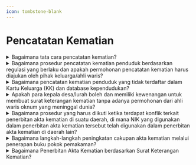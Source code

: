 ```yaml
---
icon: tombstone-blank
---
```


# Pencatatan Kematian

<details>

<summary>Bagaimana tata cara pencatatan kematian?</summary>

Berdasarkan ketentuan Pasal 45 Peraturan Presiden Nomor 96 Tahun 2018, pencatatan kematian di wilayah NKRI harus memenuhi persyaratan:\
a. Fotokopi surat kematian, yang dapat berupa:

1. Surat kematian dari dokter atau kepala desa/lurah.
2. Surat keterangan kepolisian bagi kematian seseorang yang tidak jelas identitasnya.
3. Salinan penetapan pengadilan bagi seseorang yang tidak jelas keberadaannya karena hilang atau mati tetapi tidak ditemukan jenazahnya.
4. Surat pernyataan kematian dari maskapai penerbangan bagi seseorang yang tidak jelas keberadaannya karena hilang atau mati tetapi tidak ditemukan jenazahnya sesuai dengan ketentuan peraturan perundang-undangan.
5. Surat keterangan kematian dari Perwakilan Republik Indonesia bagi penduduk yang kematiannya terjadi di luar wilayah Negara Kesatuan Republik Indonesia.

b. Fotokopi Dokumen Perjalanan Republik Indonesia bagi WNI bukan penduduk atau fotokopi Dokumen Perjalanan Republik Indonesia bagi orang asing; dan\
c. Fotokopi KK/KTP yang meninggal dunia.

Tata Cara:\
a. WNI mengisi Formulir Pelaporan Pencatatan Sipil di dalam Wilayah NKRI (F-2.01) dan melampirkan persyaratan;\
b. OA mengisi Formulir Pelaporan Pencatatan Sipil di dalam Wilayah NKRI (F-2.01);\
c. Untuk pelayanan secara offline/tatap muka, persyaratan surat kematian yang diserahkan berupa fotokopi bukan asli (asli hanya diperlihatkan);\
d. Dinas tidak menarik surat kematian asli;\
e. WNI melampirkan fotokopi KK untuk verifikasi data yang tercantum dalam Formulir Pelaporan Pencatatan Sipil di dalam Wilayah NKRI (F-2.01);\
f. Untuk pelayanan online/daring, persyaratan yang discan/ difoto untuk diunggah harus aslinya;\
g. WNI dan OA tidak perlu melampirkan fotokopi KTP-el saksi, karena identitasnya sudah tercantum dalam Formulir Pelaporan Pencatatan Sipil di dalam Wilayah NKRI (F-2.01);\
h. OA menyerahkan fotokopi Dokumen Perjalanan atau fotokopi ITAS/SKTT atau fotokopi ITAP/KTPel;\
i. WNI bukan penduduk menyerahkan fotokopi dokumen perjalanan RI yang meninggal dunia;\
j. Pencatatan Kematian dilaporkan tidak hanya oleh anak atau ahli waris tetapi dapat juga dilaporkan oleh keluarga lainnya, termasuk ketua RT;\
k. Dalam hal subjek akta tidak tercantum dalam KK dan database kependudukan, kutipan akta kematian diterbitkan tanpa NIK; dan\
l. Dinas menerbitkan kutipan akta kematian.

**Sumber rujukan:**

* Pasal 44 Undang-Undang Nomor 24 Tahun 2013 tentang Perubahan atas Undang-Undang Nomor 23 Tahun 2006 tentang Administrasi Kependudukan. ([link](https://peraturan.go.id/id/uu-no-24-tahun-2013))
* Pasal 45 Peraturan Presiden Nomor 96 Tahun 2018 tentang Persyaratan dan Tata Cara Pendaftaran Penduduk dan Pencatatan Sipil. ([link](https://peraturan.go.id/id/perpres-no-96-tahun-2018))
* Peraturan Menteri Dalam Negeri Nomor 109 Tahun 2019 tentang Formulir dan Buku Yang Digunakan Dalam Administrasi Kependudukan. ([link](https://peraturan.go.id/id/permendagri-no-109-tahun-2019))
* Surat Dirjen Dukcapil yang ditujukan kepada Kepala Dinas Dukcapil di Seluruh Indonesia Nomor 470/13287/Dukcapil tanggal 28 September 2021 hal Jenis Layanan, Persyaratan dan Penjelasan Pendaftaran Penduduk dan Pencatatan Sipil.

{% hint style="success" %}
Dibuat:  23 Juni 2025 10:00 WIB | Perubahan terakhir: 23 Juni 2025 10:00 WIB
{% endhint %}

</details>



<details>

<summary>Bagaimana prosedur pencatatan kematian penduduk berdasarkan regulasi yang berlaku dan apakah permohonan pencatatan kematian harus diajukan oleh pihak keluarga/ahli waris?</summary>

Berdasarkan Pasal 44 Undang-Undang Nomor 24 Tahun 2013, setiap kematian harus dilaporkan oleh ketua rukun tetangga atau nama lainnya di domisili penduduk kepada Instansi Pelaksana paling lambat 30 (tiga puluh) hari sejak tanggal kematian. Hal ini dilakukan untuk diterbitkan akta kematiannya.

Mengacu pada Pasal 45 ayat (2) huruf a Peraturan Presiden Nomor 96 Tahun 2018, pencatatan kematian di wilayah NKRI harus memenuhi persyaratan fotokopi surat kematian dari dokter atau kepala desa/lurah atau yang disebut nama lain.&#x20;

Sehingga dalam hal ini dapat dimaksudkan pula:\
a. Permohonan pencatatan kematian tidak hanya dapat diajukan oleh pihak keluarga/ahli waris, tetapi juga dapat dilakukan oleh ketua rukun tetangga/nama lainnya atau orang lain.\
b. Kepala desa/lurah memiliki kewenangan untuk menerbitkan surat keterangan kematian berdasarkan permohonan dari ketua rukun tetangga/nama lainnya atau orang lain.\
c. Pencatatan kematian dilakukan dengan tata cara pemohon mengisi formulir pelaporan (F-2.01) dan melampirkan persyaratan yang telah ditetapkan, termasuk fotokopi surat kematian dari dokter atau kepala desa/lurah.

**Sumber rujukan:**

* Undang-Undang Nomor 24 Tahun 2013; ([link](https://peraturan.go.id/id/uu-no-24-tahun-2013))

- Peraturan Presiden Nomor 96 Tahun 2018; ([link](https://peraturan.go.id/id/perpres-no-96-tahun-2018))
- Surat Dirjen Dukcapil Nomor 400.8.2.6/11187/DUKCAPIL tgl 27 Juli 2023 kepada Kepala Dinas Dukcapil Provinsi Sulawesi Barat tentang Akta Kematian

{% hint style="success" %}
Dibuat:  23 Juni 2025 10:00 WIB | Perubahan terakhir: 23 Juni 2025 10:00 WIB
{% endhint %}

</details>



<details>

<summary>Bagaimana pencatatan kematian penduduk yang tidak terdaftar dalam Kartu Keluarga (KK) dan database kependudukan?</summary>

Berdasarkan ketentuan Pasal 65 Peraturan Menteri Dalam Negeri Nomor 108 Tahun 2019,\
pencatatan kematian penduduk yang tidak terdaftar dalam KK dan database kependudukan dilakukan melalui penetapan pengadilan.

Pencatatan kematian penduduk yang tidak terdaftar dalam KK dan database kependudukan dapat juga dilakukan tanpa melalui penetapan pengadilan, dengan adanya dokumen pendukung, misalnya buku nikah/akta perkawinan, KK/KTP lama, ijazah, dokumen perjalanan RI (paspor) dan dikuatkan dengan surat kematian dari kepala desa/lurah serta pemohon membuat Surat Pernyataan Tanggung Jawab Mutlak (SPTJM) dengan 2 (dua) orang saksi.

**Surat rujukan:**

* Pasal 65 Peraturan Menteri Dalam Negeri Nomor 108 Tahun 2019 tentang Peraturan Pelaksanaan Peraturan Presiden Nomor 96 Tahun 2018 tentang Persyaratan dan Tata Cara Pendaftaran Penduduk dan Pencatatan Sipil. ([link](https://peraturan.go.id/id/permendagri-no-108-tahun-2019))
* Surat Dirjen Dukcapil No. 472.12/5166/Dukcapil tgl 31 Mei 2020 kpd Kadis Dukcapil Kab. Gunung Kidul.
* Surat Dirjen Dukcapil No. 400.8.2.2/166/Dukcapil tgl 5 Januari 2024 kpd Sdr. Suparmin di Kab. Ngawi.

{% hint style="success" %}
Dibuat:  23 Juni 2025 10:00 WIB | Perubahan terakhir: 23 Juni 2025 10:00 WIB
{% endhint %}

</details>



<details>

<summary>Apakah para kepala desa/lurah boleh dan memiliki kewenangan untuk membuat surat keterangan kematian tanpa adanya permohonan dari ahli waris oknum yang meninggal dunia?</summary>

1. Berdasarkan Pasal 44 Undang-Undang Nomor 24 Tahun 2013, yang intinya diatur bahwa setiap kematian wajib dilaporkan oleh ketua rukun tetangga atau nama lainnya di domisili penduduk kepada Instansi Pelaksana paling lambat 30 (tiga puluh) hari sejak tanggal kematian untuk diterbitkan akta kematiannya.
2. Merujuk Pasal 45 ayat (2) huruf a Peraturan Presiden Nomor 96 Tahun 2018 diatur bahwa   \
   pencatatan kematian di wilayah NKRI harus memenuhi persyaratan fotokopi surat kematian dari dokter atau kepala desa/lurah atau yang disebut nama lain.
3. Memperhatikan ketentuan sebagaimana dimaksud diatas, maka:   \
   a. Permohonan Pencatatan kematian tidak harus oleh pihak keluarga/ahli waris tetapi juga dapat dilakukanoleh ketua rukun tetangga/nama lainnya atau orang lain.   \
   b. Kepala desa/lurah dapat menerbitkan surat keterangan kematian berdasarkan   \
   permohonan dari ketua rukun tetangga/nama lainnya atau orang lain.   \
   c. Pencatatan kematian dilakukan dengan tata cara pemohon mengisi Formulir Pelaporan   \
   Pencatatan Sipil di dalam Wilayah NKRI (F-2.01) dan melampirkan persyaratan.\
   \
   **Sumber rujukan:**

* Pasal 44 Undang-Undang Nomor 24 Tahun 2013 tentang Perubahan atas Undang-Undang Nomor 23 Tahun 2006 tentang Administrasi Kependudukan.
* Pasal 45 ayat (2) huruf a Peraturan Presiden Nomor 96 Tahun 2018 tentang Persyaratan dan Tata Cara Pendaftaran Penduduk dan Pencatatan Sipil.
* Peraturan Menteri Dalam Negeri Nomor 109 Tahun 2019 tentang Formulir dan Buku Yang Digunakan Dalam Administrasi Kependudukan.

{% hint style="success" %}
Dibuat:  23 Juni 2025 10:00 WIB | Perubahan terakhir: 23 Juni 2025 10:00 WIB
{% endhint %}

</details>



<details>

<summary>Bagaimana prosedur yang harus diikuti ketika terdapat konflik terkait penerbitan akta kematian di suatu daerah, di mana NIK yang digunakan dalam penerbitan akta kematian tersebut telah digunakan dalam penerbitan akta kematian di daerah lain?</summary>

Berdasarkan Pasal 33 Peraturan Pemerintah Nomor 40 Tahun 2019 diatur bahwa jika Nomor Induk Kependudukan (NIK) yang tercantum pada Kartu Tanda Penduduk elektronik (KTP-el) berbeda dengan NIK yang tercantum pada dokumen kependudukan dan/atau dokumen identitas lainnya yang diterbitkan oleh kementerian/lembaga atau badan hukum Indonesia, maka yang berlaku adalah NIK yang tercantum pada KTP-el. Dalam hal ini, langkah-langkah yang dapat diambil adalah:\
a. Mengecek database kependudukan untuk memverifikasi NIK yang bersangkutan. Jika NIK\
tersebut terdaftar atas nama seseorang (misalnya, "a.n. Susana Widjaja") dan memiliki\
KTP-el sebagai penduduk di suatu daerah (misalnya, "Kota Malang").\
b. Penerbitan akta kematian atas nama "a.n. Susana Widjaja" dengan NIK tersebut dapat\
dilakukan melalui Sistem Informasi Administrasi Kependudukan (SIAK) oleh Disdukcapil di daerah tersebut (dalam contoh ini, "Kota Malang").\
c. Meminta kepada Kepala Disdukcapil di daerah yang bersangkutan (misalnya, "Kota Malang") untuk mengirim surat kepada Kepala Disdukcapil di daerah lain yang telah menerbitkan akta kematian dengan NIK yang sama (misalnya, "Kota Surabaya") untuk membatalkan akta kematian yang digunakan NIK tersebut.\
d. Setelah pembatalan akta kematian dilakukan, akta kematian yang sah dapat diterbitkan kembali melalui SIAK tanpa NIK. Jika ada kendala teknis dalam proses penerbitan akta kematian, disarankan untuk menugaskan ADB Disdukcapil di daerah yang bersangkutan (misalnya, "Kota Malang") untuk berkonsultasi dengan tim teknis SIAK di Direktorat Jenderal Kependudukan dan Pencatatan Sipil.&#x20;\
Prosedur ini dapat diikuti untuk menyelesaikan konflik terkait penerbitan akta kematian dengan NIK yang telah digunakan dalam penerbitan akta kematian di daerah lain. \
\
**Sumber rujukan:**

* Pasal 33 Peraturan Pemerintah Nomor 40 Tahun 2019 tentang Pelaksanaan Undang-Undang No 23 Tahun 2006 tentang Administrasi Kependudukan Sebagaimana Telah Diubah Dengan UndangUndang No 24 Tahun 2013 tentang Perubahan Atas Undang-Undang No 23 Tahun 2006 tentang Administrasi Kependudukan.
* Surat Dirjen Dukcapil No. 472.2/10440/DUKCAPIL tanggal 28 Juni 2022 kpd Kadis Dukcapil Kota Malang.

{% hint style="success" %}
Dibuat:  23 Juni 2025 10:00 WIB | Perubahan terakhir: 23 Juni 2025 10:00 WIB
{% endhint %}

</details>



<details>

<summary>Bagaimana langkah-langkah peningkatan cakupan akta kematian melalui penerapan buku pokok pemakaman?</summary>

Langkah-langkah yang dilakukan sebagai berikut:\
a. Kepala Disdukcapil Kabupaten/Kota untuk:

1. Segera membuat Buku Pokok Pemakaman (sesuai format terlampir) dan disampaikan   \
   kepada seluruh petugas pemakaman;
2. Membuat Pelaporan Kematian di desa/kelurahan (sesuai format terlampir) untuk disampaikan kepada seluruh aparat RT/RW dan desa/kelurahan;
3. Buku Pokok Pemakaman dan Pelaporan Kematian di desa/kelurahan yang telah diisi   \
   oleh petugas pemakaman atau aparat RT/RW dan desa/ kelurahan, disampaikan   \
   kepada Disdukcapil untuk diterbitkan akta kematian, perubahan KK dan perubahan   \
   KTP-el bagi yang statusnya kawin.&#x20;

b. Kabopaten/Kota yang sudah menerapkan Pelaporan Kematian di desa/kelurahan, dianggap juga sudah menerapkan Buku Pokok Pemakaman. Penerapan Buku Pokok\
Pemakaman dan Pelaporan Kematian tersebut, dimaksud agar setiap kematian penduduk dapat terlaporkan untuk diterbitkan akta kematiannya dan meningkatkan akurasi basis data\
kependudukan.

c. Kepala Unit Kerja/Dinas yang Membidangi Kependudukan dan Pencatatan Sipil Provinsi\
untuk:

1. Melakukan langkah proaktif untuk mendorong percepatan penerapan Buku Pokok Pemakaman dan Pelaporan Kematian di desa/kelurahan serta peningkatan pencatatan kematian di masing-masing kabupaten/kota;
2. Melaporkan penerapan Buku Pokok Pemakaman dan Pelaporan Kematian di desa/kelurahan serta cakupan akta kematian di masing-masing kabupaten/kota kepada   \
   Dirjen Dukcapil paling lambat setiap tanggal 5 (lima) ke email subditlahmat@gmail.com   \
   dan melakukan konfirmasi kepada Penanggung Jawab Provinsi masing-masing.   &#x20;\
   \
   **Sumber rujukan:**   \
   Surat Dirjen Dukcapil yang ditujukan kepada Kepala Dinas Dukcapil di seluruh Indonesia   \
   Nomor 472.12/1242/DUKCAPIL tanggal 17 Januari 2022 hal Percepatan Penerapan Buku Pokok Pemakaman.

{% hint style="success" %}
Dibuat:  23 Juni 2025 10:00 WIB | Perubahan terakhir: 23 Juni 2025 10:00 WIB
{% endhint %}

</details>



<details>

<summary>Bagaimana Penerbitan Akta Kematian berdasarkan Surat Keterangan Kematian?</summary>

a. Berdasarkan Pasal 45 Peraturan Presiden Nomor 96 Tahun 2018 tentang Persyaratan dan\
Tata Cara Pendaftaran Penduduk dan Pencatatan Sipil, persyaratan pencatatan kematian sebagai berikut:

1. Fotokopi surat kematian, yaitu:   \
   a) Surat kematian dari dokter atau kepala desa/lurah;   \
   b) Surat keterangan kepolisian bagi kematian seseorang yang tidak jelas   \
   identitasnya;   \
   c) Salinan penetapan pengadilan bagi seseorang yang tidak jelas keberadaannya karena hilang atau mati tetapi tidak ditemukan jenazahnya;   \
   d) Surat pernyataan kematian dari maskapai penerbangan bagi seseorang yang tidak jelas keberadaannya karena hilang atau mati tetapi tidak ditemukan jenazahnya sesuai dengan ketentuan peraturan perundang-undangan; atau   \
   e) Surat keterangan kematian dari Perwakilan Republik Indonesia bagi penduduk yang kematiannya di luar wilayah Negara Kesatuan RI.
2. Fotokopi Kartu Keluarga (KK) bagi penduduk, Dokumen Perjalanan Republik Indonesia bagi WNI bukan penduduk atau Dokumen Perjalanan bagi orang asing.

b. Pencatatan kematian dilaksanakan dengan menerbitkan akta kematian, tidak diterbitkan\
surat keterangan kematian. Sedangkan untuk pencatatan kematian bagi orang asing yang\
tidak memiliki dokumen keimigrasian tidak diterbitkan akta kematian tetapi surat keterangan kematian.\
c. Disdukcapil dapat menerbitkan surat keterangan untuk melengkapi data kematian yang belum tercantum dalam kutipan akta kematian berdasarkan register akta kematian, apabila diperlukan untuk kepentingan ahli waris. \
\
**Sumber rujukan:**

* Pasal 45 Peraturan Presiden Nomor 96 Tahun 2018
* Surat Dirjen Dukcapil kepada Secretary Of  &#x20;Consuler Division Taipei Economic and Trade Office Nomor 400.8.2.2/1869/Dukcapil Tgl 13  &#x20;februari 2024 Hal Penerbitan Akta Kematian.

{% hint style="success" %}
Dibuat:  23 Juni 2025 10:00 WIB | Perubahan terakhir: 23 Juni 2025 10:00 WIB
{% endhint %}

</details>
